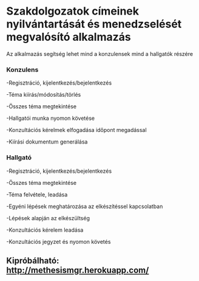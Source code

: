 # Szakdolgozatok címeinek nyilvántartását és menedzselését megvalósító alkalmazás

Az alkalmazás segítség lehet mind a konzulensek mind a hallgatók részére

### Konzulens

-Regisztráció, kijelentkezés/bejelentkezés

-Téma kiírás/módosítás/törlés

-Összes téma megtekintése

-Hallgatói munka nyomon követése

-Konzultációs kérelmek elfogadása időpont megadással

-Kiírási dokumentum generálása


### Hallgató
-Regisztráció, kijelentkezés/bejelentkezés

-Összes téma megtekintése

-Téma felvétele, leadása

-Egyéni lépések meghatározása az elkészítéssel kapcsolatban

-Lépések alapján az elkészültség

-Konzultációs kérelem leadása

-Konzultációs jegyzet és nyomon követés

## Kipróbálható: http://methesismgr.herokuapp.com/
